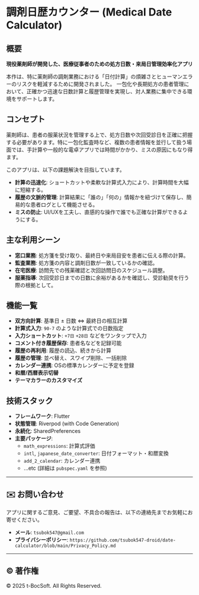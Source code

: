 # 調剤日歴カウンター (Medical Date Calculator)

## 概要

**現役薬剤師が開発した、医療従事者のための処方日数・来局日管理効率化アプリ**

本作は、特に薬剤師の調剤業務における「日付計算」の煩雑さとヒューマンエラーのリスクを軽減するために開発されました。
一包化や長期処方の患者管理において、正確かつ迅速な日数計算と履歴管理を実現し、対人業務に集中できる環境をサポートします。

## コンセプト
薬剤師は、患者の服薬状況を管理する上で、処方日数や次回受診日を正確に把握する必要があります。特に一包化監査時など、複数の患者情報を並行して扱う場面では、手計算や一般的な電卓アプリでは時間がかかり、ミスの原因にもなり得ます。

このアプリは、以下の課題解決を目指しています。
* **計算の迅速化**: ショートカットや柔軟な計算式入力により、計算時間を大幅に短縮する。
* **履歴の文脈的管理**: 計算結果に「誰の」「何の」情報かを紐づけて保存し、簡易的な患者ログとして機能させる。
* **ミスの防止**: UI/UXを工夫し、直感的な操作で誰でも正確な計算ができるようにする。

## 主な利用シーン
* **窓口業務**: 処方箋を受け取り、最終日や来局目安を患者に伝える際の計算。
* **監査業務**: 処方箋の内容と調剤日数が一致しているかの確認。
* **在宅医療**: 訪問先での残薬確認と次回訪問日のスケジュール調整。
* **服薬指導**: 次回受診日までの日数に余裕があるかを確認し、受診勧奨を行う際の根拠として。

## 機能一覧
* **双方向計算**: 基準日 ± 日数 ⇔ 最終日の相互計算
* **計算式入力**: `90-7` のような計算式での日数指定
* **入力ショートカット**: `+7日` `+28日` などをワンタップで入力
* **コメント付き履歴保存**: 患者名などを記録可能
* **履歴の再利用**: 履歴の読込、続きから計算
* **履歴の管理**: 並べ替え、スワイプ削除、一括削除
* **カレンダー連携**: OSの標準カレンダーに予定を登録
* **和暦/西暦表示切替**
* **テーマカラーのカスタマイズ**

## 技術スタック
* **フレームワーク**: Flutter
* **状態管理**: Riverpod (with Code Generation)
* **永続化**: SharedPreferences
* **主要パッケージ**:
    * `math_expressions`: 計算式評価
    * `intl`, `japanese_date_converter`: 日付フォーマット・和暦変換
    * `add_2_calendar`: カレンダー連携
    * ...etc (詳細は `pubspec.yaml` を参照)

---

## ✉️ お問い合わせ

アプリに関するご意見、ご要望、不具合の報告は、以下の連絡先までお気軽にお寄せください。

* **メール**: `tsubok547@gmail.com`
* **プライバシーポリシー**: `https://github.com/tsubok547-droid/date-calculator/blob/main/Privacy_Policy.md`

---

## © 著作権

© 2025 t-BocSoft. All Rights Reserved.
